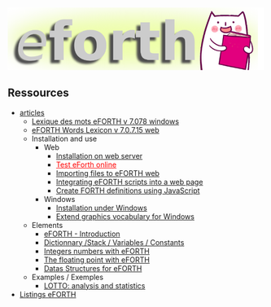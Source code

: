 <img src="eForth.png"/>
<h2>Ressources</h2>
<ul>
    <li>
        <a id="menu-idArticle" href="article/">articles</a>
        <ul>
            <li><a href="https://eforth.arduino-forth.com/article/lexiqueEFORTHv7078windows">Lexique des mots eFORTH v 7.078 windows</a></li>
            <li><a href="https://eforth.arduino-forth.com/article/lexiqueEFORTHv70715webb">eFORTH Words Lexicon v 7.0.7.15 web</a></li>
            <li>
                <span>Installation and use</span>
                <ul>
                    <li>
                        <span>Web</span>
                        <ul>
                            <li><a href="https://eforth.arduino-forth.com/article/installation_web_instalWebServer">Installation on web server</a></li>
                            <li><a href="https://eforth.arduino-forth.com/web-eforth/index/" style="color:red;">Test eForth online</a></li>
                            <li><a href="https://eforth.arduino-forth.com/article/installation_web_importFile">Importing files to eFORTH web</a></li>
                            <li><a href="https://eforth.arduino-forth.com/article/installation_web_embedScript">Integrating eFORTH scripts into a web page</a></li>
                            <li><a href="https://eforth.arduino-forth.com/article/installation_web_createDefsCallingJS">Create FORTH definitions using JavaScript</a></li>
                        </ul>
                    </li>
                    <li>
                        <span>Windows</span>
                        <ul>
                            <li><a href="https://eforth.arduino-forth.com/article/installation_windows_instalWindows">Installation under Windows</a></li>
                            <li><a href="https://eforth.arduino-forth.com/article/installation_windows_extendGraphics">Extend graphics vocabulary for Windows</a></li>
                        </ul>
                    </li>
                </ul>
            </li>
            <li>
                <span>Elements</span>
                <ul>
                    <li><a href="https://eforth.arduino-forth.com/article/elements_introduction">eFORTH - Introduction</a></li>
                    <li><a href="https://eforth.arduino-forth.com/article/elements_dictVarsConsts">Dictionnary /Stack / Variables / Constants</a></li>
                    <li><a href="https://eforth.arduino-forth.com/article/elements_numbersInForth">Integers numbers with eFORTH</a></li>
                    <li><a href="https://eforth.arduino-forth.com/article/elements_floatingPoint">The floating point with eFORTH</a></li>
                    <li><a href="https://eforth.arduino-forth.com/article/elements_dataStructures">Datas Structures for eFORTH</a></li>
                </ul>
            </li>
            <li>
                <span>Examples / Exemples</span>
                <ul>
                    <li><a href="https://eforth.arduino-forth.com/article/examples_lotto">LOTTO: analysis and statistics</a></li>
                </ul>
            </li>
        </ul>
    </li>
    <li><a href="https://eforth.arduino-forth.com/listing/index">Listings eFORTH</a></li>
  </li>
</ul>
